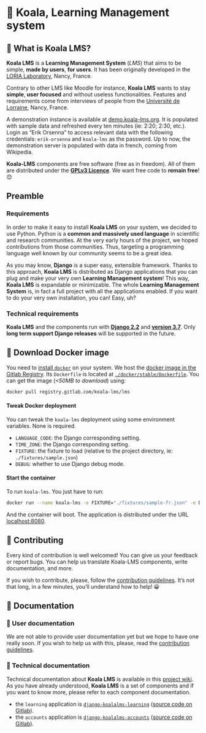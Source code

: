 # :koala: Koala, Learning Management system

## :school: What is Koala LMS?

**Koala LMS** is a **Learning Management System** (*LMS*) that aims to be simple, **made by users**, **for users**. It has been originally developed in the [LORIA Laboratory](http://www.loria.fr/fr/), Nancy, France.

Contrary to other LMS like Moodle for instance, **Koala LMS** wants to stay **simple**, **user focused** and without useless functionalities. Features and requirements come from interviews of people from the [Université de Lorraine](https://www.univ-lorraine.fr/), Nancy, France.

A demonstration instance is available at [demo.koala-lms.org](https://demo.koala-lms.org). It is populated with sample data and refreshed every ten minutes (ie: 2:20; 2:30, etc.). Login as “Erik Orsenna” to access relevant data with the following credentials: `erik-orsenna` and `koala-lms` as the password. Up to now, the demonstration server is populated with data in french, coming from Wikipedia.

**Koala-LMS** components are free software (free as in freedom). All of them are distributed under the [**GPLv3 Licence**](https://www.gnu.org/licenses/quick-guide-gplv3.en.html). We want free code to **remain free**! :blush:

## Preamble

### Requirements

In order to make it easy to install **Koala LMS** on your system, we decided to use Python. Python is a **common and massively used language** in scientific and research communities. At the very early hours of the project, we hoped contributions from those communities. Thus, targeting a programming language well known by our community seems to be a great idea.

As you may know, **Django** is a super easy, extensible framework. Thanks to this approach, **Koala LMS** is distributed as Django applications that you can plug and make your very own **Learning Management system**! This way, **Koala LMS** is expandable or minimizable. The whole **Learning Management System** is, in fact a full project with all the applications enabled. If you want to do your very own installation, you can! Easy, uh?

### Technical requirements

**Koala LMS** and the components run with [**Django 2.2**](https://docs.djangoproject.com/en/2.2/releases/2.2/) and [**version 3.7**](https://www.python.org/downloads/release/python-370/). Only **long term support Django releases** will be supported in the future.

## :ship: Download Docker image

You need to [install `docker`](https://docs.docker.com/install/) on your system. We host the [docker image in the Gitlab Registry](https://gitlab.com/koala-lms/lms/container_registry). Its `Dockerfile` is located at [`./docker/stable/Dockerfile`](docker/stable/Dockerfile). You can get the image (*<50MB to download*) using:
```bash
docker pull registry.gitlab.com/koala-lms/lms
```

#### Tweak Docker deployment

You can tweak the `koala-lms` deployment using some environment variables. None is required.
* `LANGUAGE_CODE`: the Django corresponding setting.
* `TIME_ZONE`: the Django corresponding setting.
* `FIXTURE`: the fixture to load (relative to the project directory, ie: `./fixtures/sample.json`)
* `DEBUG`: whether to use Django debug mode.

#### Start the container

To run `koala-lms`. You just have to run:
```bash
docker run --name koala-lms -e FIXTURE="./fixtures/sample-fr.json" -e DEBUG=1 -p 8080:8080 registry.gitlab.com/koala-lms/lms 
```
And the container will boot. The application is distributed under the URL [localhost:8080](http://localhost:8080).

## :open_hands: Contributing

Every kind of contribution is well welcomed! You can give us your feedback or report bugs. You can help us translate Koala-LMS components, write documentation, and more.

If you wish to contribute, please, follow the [contribution guidelines](CONTRIBUTING.md). It’s not that long, in a few minutes, you’ll understand how to help! :grinning:

## :book: Documentation

### :green_book: User documentation

We are not able to provide user documentation yet but we hope to have one really soon. If you wish to help us with this, please, read the [contribution guidelines](CONTRIBUTING.md).

### :ledger: Technical documentation

Technical documentation about **Koala LMS** is available in this [project wiki](https://gitlab.com/koala-lms/lms/wikis/home). As you have already understood, **Koala LMS** is a set of components and if you want to know more, please refer to each component documentation.

* the `learning` application is [`django-koalalms-learning`](https://pypi.org/project/django-koalalms-learning/) ([source code on Gitlab](https://gitlab.com/koala-lms/django-learning)).
* the `accounts` application is [`django-koalalms-accounts`](https://pypi.org/project/django-koalalms-accounts/) ([source code on Gitlab](https://gitlab.com/koala-lms/django-accounts)).
